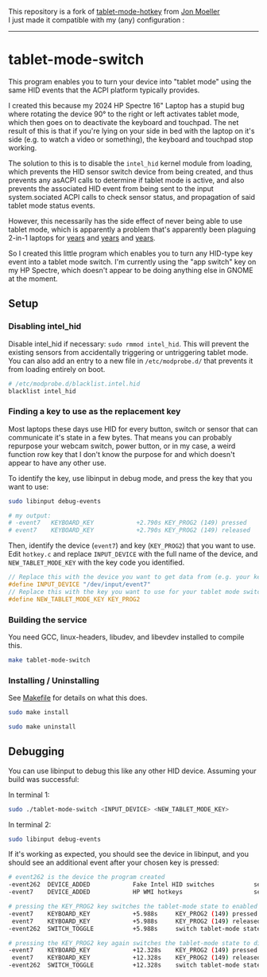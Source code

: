 This repository is a fork of [tablet-mode-hotkey](https://gitlab.com/jmole/tablet-mode-hotkey) from [Jon Moeller](https://gitlab.com/jmole)  
I just made it compatible with my (any) configuration :

---

# tablet-mode-switch

This program enables you to turn your device into "tablet mode" using the same HID events that the ACPI platform typically provides.

I created this because my 2024 HP Spectre 16" Laptop has a stupid bug where rotating the device 90° to the right or left activates tablet mode, which then goes on to deactivate the keyboard and touchpad. The net result of this is that if you're lying on your side in bed with the laptop on it's side (e.g. to watch a video or something), the keyboard and touchpad stop working.

The solution to this is to disable the `intel_hid` kernel module from loading, which prevents the HID sensor switch device from being created, and thus prevents any asACPI calls to determine if tablet mode is active, and also prevents the associated HID event from being sent to the input system.sociated ACPI calls to check sensor status, and propagation of said tablet mode status events.

However, this necessarily has the side effect of never being able to use tablet mode, which is apparently a problem that's apparently been plaguing 2-in-1 laptops for [years](https://gitlab.gnome.org/GNOME/mutter/-/issues/1686#note_1864387) and [years](https://gitlab.freedesktop.org/libinput/libinput/-/issues/822) and [years](https://github.com/dmitry-s93/MControlCenter/issues/77).

So I created this little program which enables you to turn any HID-type key event into a tablet mode switch. I'm currently using the "app switch" key on my HP Spectre, which doesn't appear to be doing anything else in GNOME at the moment.

## Setup

### Disabling intel_hid

Disable intel_hid if necessary: `sudo rmmod intel_hid`. This will prevent the existing sensors from accidentally triggering or untriggering tablet mode. You can also add an entry to a new file in `/etc/modprobe.d/` that prevents it from loading entirely on boot.

```sh
# /etc/modprobe.d/blacklist.intel.hid
blacklist intel_hid
```

### Finding a key to use as the replacement key

Most laptops these days use HID for every button, switch or sensor that can communicate it's state in a few bytes. That means you can probably repurpose your webcam switch, power button, or in my case, a weird function row key that I don't know the purpose for and which doesn't appear to have any other use.

To identify the key, use libinput in debug mode, and press the key that you want to use:

```sh
sudo libinput debug-events

# my output:
# -event7   KEYBOARD_KEY            +2.790s KEY_PROG2 (149) pressed
# event7    KEYBOARD_KEY            +2.790s KEY_PROG2 (149) released
```

Then, identify the device (`event7`) and key (`KEY_PROG2`) that you want to use. Edit `hotkey.c` and replace `INPUT_DEVICE` with the full name of the device, and `NEW_TABLET_MODE_KEY` with the key code you identified.

```c
// Replace this with the device you want to get data from (e.g. your keyboard)
#define INPUT_DEVICE "/dev/input/event7"
// Replace this with the key you want to use for your tablet mode switch
#define NEW_TABLET_MODE_KEY KEY_PROG2
```

### Building the service

You need GCC, linux-headers, libudev, and libevdev installed to compile this.

```sh
make tablet-mode-switch
```

### Installing / Uninstalling

See [Makefile](Makefile) for details on what this does.

```sh
sudo make install
```

```sh
sudo make uninstall
```

## Debugging

You can use libinput to debug this like any other HID device. Assuming your build was successful:

In terminal 1:

```sh
sudo ./tablet-mode-switch <INPUT_DEVICE> <NEW_TABLET_MODE_KEY>
```

In terminal 2:

```sh
sudo libinput debug-events
```

If it's working as expected, you should see the device in libinput, and you should see an additional event after your chosen key is pressed:

```sh
# event262 is the device the program created
-event262  DEVICE_ADDED            Fake Intel HID switches           seat0 default group13 cap:S
-event7    DEVICE_ADDED            HP WMI hotkeys                    seat0 default group12 cap:kS

# pressing the KEY_PROG2 key switches the tablet-mode state to enabled
-event7    KEYBOARD_KEY            +5.988s     KEY_PROG2 (149) pressed
 event7    KEYBOARD_KEY            +5.988s     KEY_PROG2 (149) released
-event262  SWITCH_TOGGLE           +5.988s     switch tablet-mode state 1

# pressing the KEY_PROG2 key again switches the tablet-mode state to disabled
-event7    KEYBOARD_KEY            +12.328s    KEY_PROG2 (149) pressed
 event7    KEYBOARD_KEY            +12.328s    KEY_PROG2 (149) released
-event262  SWITCH_TOGGLE           +12.328s    switch tablet-mode state 0
```
